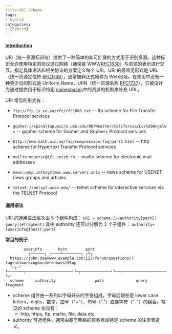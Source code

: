 ```yaml
---
title:URI Scheme
tags: 
- hybrid
categories: 
- [hybrid]
---
```


#### [Introduction][wikipedia]
URI（统一资源标识符）提供了一种简单的和可扩展的方式用于识别资源。这种标识允许使用特定的协议通过网络（通常是 WWW[RFC1630][rfc1630]）与资源的表示进行交互。指定具体语法和相关协议的方案定义每个 URI。URI 的最常见形式是 URL（统一资源定位符 [RFC1736][rfc1736]），通常被非正式地称为 Web地址。在使用中还有一种更少见的形式是 Uniform.Name，URN（统一资源名称 [RFC1737][rfc1737]），它被设计为通过提供用于标识特定 [namespaces][namespaces]中的资源的机制来补充 URL。

URI 常见的形式有：

+ `ftp://ftp.is.co.za/rfc/rfc1808.txt`
  -- ftp scheme for File Transfer Protocol services

+ `gopher://spinaltap.micro.umn.edu/00/Weather/California/Los%20Angeles`
  -- gopher scheme for Gopher and Gopher+ Protocol services

+ `http://www.math.uio.no/faq/compression-faq/part1.html`
  -- http scheme for Hypertext Transfer Protocol services

+ `mailto:mduerst@ifi.unizh.ch`
  -- mailto scheme for electronic mail addresses

+ `news:comp.infosystems.www.servers.unix`
  -- news scheme for USENET news groups and articles

+ `telnet://melvyl.ucop.edu/`
  -- telnet scheme for interactive services via the TELNET Protocol

#### 通用语法
URI 的通用语法依次由 5 个组件构成：
`URI = scheme:[//authority]path[?query][#fragment]`
其中 authority 还可以分解为 3 个子组件：
`authority=[userinfo@]host[:port]`

**常见的例子**
```
 		userinfo       host        port
          ┌─┴────┐ ┌────┴────────┐ ┌┴┐ 
  https://john.doe@www.example.com:123/forum/questions/?tag=networking&order=newest#top
  └─┬─┘ └───────┬────────────────────┘└─┬─────────────┘└──┬───────────────────────┘ └┬┘  
  scheme     authority                 path              query                      fragment
```

+ scheme 组件由一系列以字母开头的字符组成，字母后跟任意 lower case letters，digits，数字，加号（"+"），句号（"."）或连字符（"-"）的组合。常见的 scheme 协议有：
	- http, https, ftp, mailto, file, data etc.
+ authority 可选组件，通常由基于网络的服务器或特定 scheme 的注册表定义。

[wikipedia]:https://en.wikipedia.org/wiki/Uniform_Resource_Identifier
[rfc1630]:https://tools.ietf.org/html/rfc1630
[rfc1736]:https://tools.ietf.org/html/rfc1736
[rfc1737]:https://tools.ietf.org/html/rfc1737
[namespaces]:https://en.wikipedia.org/wiki/Namespace
[iana]:https://en.wikipedia.org/wiki/Internet_Assigned_Numbers_Authority